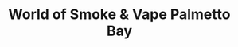 ---
title: "World of Smoke & Vape Palmetto Bay"
url: /palmetto-bay/world-of-smoke-und-vape-palmetto-bay/
shop: Tabak
---